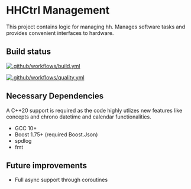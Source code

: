 # HHCtrl Management
This project contains logic for managing hh. Manages software tasks and provides convenient interfaces to hardware.

## Build status ## 

[![.github/workflows/build.yml](https://github.com/pblxptr/hhctrl-mgmt/actions/workflows/build.yml/badge.svg)](https://github.com/pblxptr/hhctrl-mgmt/actions/workflows/build.yml)

[![.github/workflows/quality.yml](https://github.com/pblxptr/hhctrl-mgmt/actions/workflows/quality.yml/badge.svg)](https://github.com/pblxptr/hhctrl-mgmt/actions/workflows/quality.yml)

## Necessary Dependencies ##
A C++20 support is required as the code highly utlizes new features like concepts and chrono datetime and calendar functionalities.

- GCC 10+ 
- Boost 1.75+ (required Boost.Json)
- spdlog
- fmt

## Future improvements ##
- Full async support through coroutines
